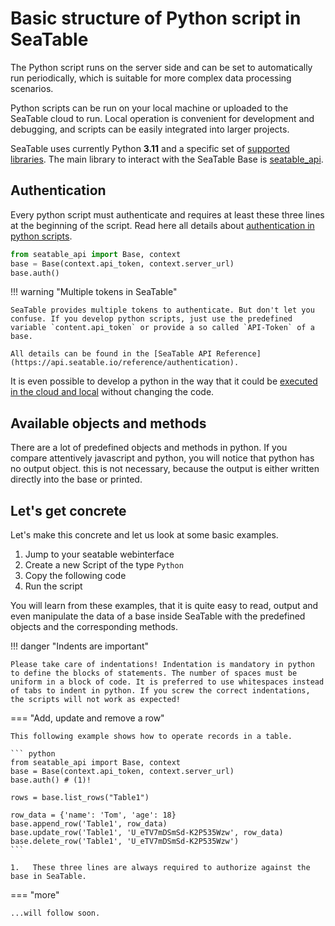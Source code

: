 # Basic structure of Python script in SeaTable

The Python script runs on the server side and can be set to automatically run periodically, which is suitable for more complex data processing scenarios.

Python scripts can be run on your local machine or uploaded to the SeaTable cloud to run. Local operation is convenient for development and debugging, and scripts can be easily integrated into larger projects.

SeaTable uses currently Python **3.11** and a specific set of [supported libraries](/scripts/python/common_questions/#list-of-libraries-supported-in-the-cloud-environment). The main library to interact with the SeaTable Base is [seatable_api](https://github.com/seatable/seatable-api-python).

## Authentication

Every python script must authenticate and requires at least these three lines at the beginning of the script. Read here all details about [authentication in python scripts](/scripts/python/authorization_python/).

```python
from seatable_api import Base, context
base = Base(context.api_token, context.server_url)
base.auth()
```

!!! warning "Multiple tokens in SeaTable"

    SeaTable provides multiple tokens to authenticate. But don't let you confuse. If you develop python scripts, just use the predefined variable `content.api_token` or provide a so called `API-Token` of a base.

    All details can be found in the [SeaTable API Reference](https://api.seatable.io/reference/authentication).

It is even possible to develop a python in the way that it could be [executed in the cloud and local](/scripts/python/common_questions/#install-and-use-custom-python-libraries) without changing the code.

## Available objects and methods

There are a lot of predefined objects and methods in python. If you compare attentively javascript and python, you will notice that python has no output object. this is not necessary, because the output is either written directly into the base or printed.

## Let's get concrete

Let's make this concrete and let us look at some basic examples.

1. Jump to your seatable webinterface
2. Create a new Script of the type `Python`
3. Copy the following code
4. Run the script

You will learn from these examples, that it is quite easy to read, output and even manipulate the data of a base inside SeaTable with the predefined objects and the corresponding methods.

!!! danger "Indents are important"

    Please take care of indentations! Indentation is mandatory in python to define the blocks of statements. The number of spaces must be uniform in a block of code. It is preferred to use whitespaces instead of tabs to indent in python. If you screw the correct indentations, the scripts will not work as expected!

=== "Add, update and remove a row"

    This following example shows how to operate records in a table.

    ``` python
    from seatable_api import Base, context
    base = Base(context.api_token, context.server_url)
    base.auth() # (1)!

    rows = base.list_rows("Table1")

    row_data = {'name': 'Tom', 'age': 18}
    base.append_row('Table1', row_data)
    base.update_row('Table1', 'U_eTV7mDSmSd-K2P535Wzw', row_data)
    base.delete_row('Table1', 'U_eTV7mDSmSd-K2P535Wzw')
    ```

    1.   These three lines are always required to authorize against the base in SeaTable.

=== "more"

    ...will follow soon.

